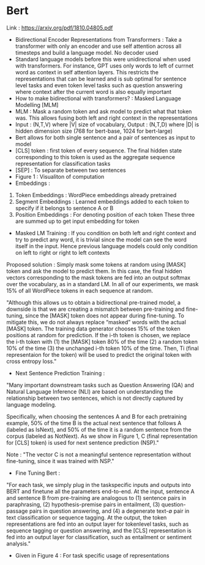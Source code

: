 # Bert

Link : https://arxiv.org/pdf/1810.04805.pdf

* Bidirectional Encoder Representations from Transformers : Take a transformer with only an encoder and use self attention across all timesteps and build a language model. No decoder used
* Standard language models before this were unidirectional when used with transformers. For instance, GPT uses only words to left of currnet word as context in self attention layers. This restricts the representations that can be learned and is sub optimal for sentence level tasks and even token level tasks such as question answering where context after the current word is also equally important
* How to make bidirectional with transformers? : Masked Language Modelling [MLM]
* MLM : Mask a random token and ask model to predict what that token was. This allows fusing both left and right context in the representations
* Input : (N,T,V) where |V| size of vocabulary, Output : (N,T,D) where |D| is hidden dimension size (768 for bert-base, 1024 for bert-large)
* Bert allows for both single sentence and a pair of sentences as input to model
* [CLS] token : first token of every sequence. The final hidden state corresponding to this token is used as the aggregate sequence representation for classification tasks
* [SEP] : To separate between two sentences
* Figure 1 : Visualiton of computation
* Embeddings :
1. Token Embeddings : WordPiece embeddings already pretrained
2. Segment Embeddings : Learned embeddings added to each token to specify if it belongs to sentence A or B
3. Position Embeddings : For denoting position of each token
These three are summed up to get input embedding for token
* Masked LM Training :
If you condition on both left and right context and try to predict any word, it is trivial since the model can see the word itself in the input. Hence previous language models could only condition on left to right or right to left contexts

Proposed solution : Simply mask some tokens at random using [MASK] token and ask the model to predict them. In this case, the final hidden vectors corresponding to the mask tokens are fed into an output softmax over the vocabulary, as in a standard LM. In all of our experiments, we mask 15% of all WordPiece tokens in each sequence at random.

"Although this allows us to obtain a bidirectional pre-trained model, a downside is that we
are creating a mismatch between pre-training and
fine-tuning, since the [MASK] token does not appear during fine-tuning. To mitigate this, we do
not always replace “masked” words with the actual [MASK] token. The training data generator
chooses 15% of the token positions at random for
prediction. If the i-th token is chosen, we replace
the i-th token with (1) the [MASK] token 80% of
the time (2) a random token 10% of the time (3)
the unchanged i-th token 10% of the time. Then,
Ti (final representaion for the token) will be used to predict the original token with
cross entropy loss."

* Next Sentence Prediction Training :

"Many important downstream tasks such as Question Answering (QA) and Natural Language Inference (NLI) are based on understanding the relationship between two sentences, which is not directly captured by language modeling.

Specifically,
when choosing the sentences A and B for each pretraining example, 50% of the time B is the actual
next sentence that follows A (labeled as IsNext),
and 50% of the time it is a random sentence from
the corpus (labeled as NotNext). As we show
in Figure 1, C (final representation for [CLS] token) is used for next sentence prediction (NSP)."

Note : "The vector C is not a meaningful sentence representation
without fine-tuning, since it was trained with NSP."

* Fine Tuning Bert :

"For each task, we simply plug in the taskspecific inputs and outputs into BERT and finetune all the parameters end-to-end. At the input, sentence A and sentence B from pre-training
are analogous to (1) sentence pairs in paraphrasing, (2) hypothesis-premise pairs in entailment, (3)
question-passage pairs in question answering, and (4) a degenerate text-∅ pair in text classification
or sequence tagging. At the output, the token representations are fed into an output layer for tokenlevel tasks, such as sequence tagging or question
answering, and the [CLS] representation is fed
into an output layer for classification, such as entailment or sentiment analysis."

* Given in Figure 4 : For task specific usage of representations